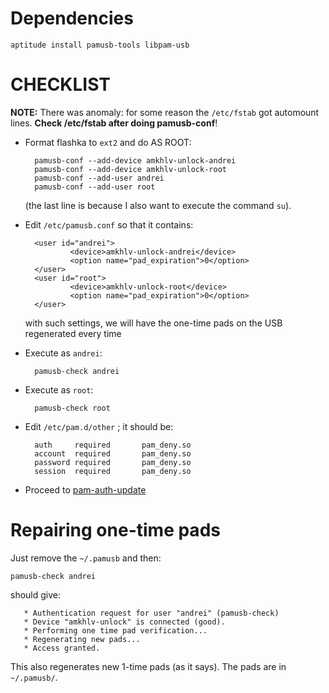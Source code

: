 # Dependencies

    aptitude install pamusb-tools libpam-usb

# CHECKLIST

__NOTE:__ There was anomaly: for some reason the `/etc/fstab` got automount
lines. __Check /etc/fstab after doing pamusb-conf__!

- Format flashka to `ext2` and do AS ROOT:

        pamusb-conf --add-device amkhlv-unlock-andrei
        pamusb-conf --add-device amkhlv-unlock-root
        pamusb-conf --add-user andrei
        pamusb-conf --add-user root

    (the last line is because I also want to execute the command `su`).

- Edit `/etc/pamusb.conf` so that it contains:

        <user id="andrei">
                <device>amkhlv-unlock-andrei</device>
                <option name="pad_expiration">0</option>
        </user>
        <user id="root">
                <device>amkhlv-unlock-root</device>
                <option name="pad_expiration">0</option>
        </user>

    with such settings, we will have the one-time pads on the USB regenerated every time

- Execute as `andrei`:

        pamusb-check andrei

- Execute as `root`:

        pamusb-check root

- Edit `/etc/pam.d/other` ; it should be:

        auth     required       pam_deny.so
        account  required       pam_deny.so
        password required       pam_deny.so
        session  required       pam_deny.so

- Proceed to [pam-auth-update](pam-auth-update.md)

# Repairing one-time pads

Just remove the `~/.pamusb` and then:

    pamusb-check andrei

should give:

       * Authentication request for user "andrei" (pamusb-check)
       * Device "amkhlv-unlock" is connected (good).
       * Performing one time pad verification...
       * Regenerating new pads...
       * Access granted.

This also regenerates new 1-time pads (as it says). The pads are in `~/.pamusb/`.
